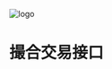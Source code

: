 ![logo](https://docsify.js.org/_media/icon.svg)

# 撮合交易接口
 
<!-- [GitHub](https://github.com/Hanxueqing/Douban-Movie.git)
[Get Started](#quick-start) -->
